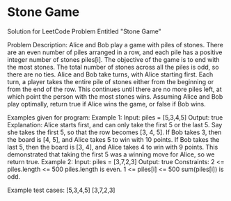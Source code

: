 # Stone Game
Solution for LeetCode Problem Entitled "Stone Game"

Problem Description:
Alice and Bob play a game with piles of stones. There are an even number of piles arranged in a row, and each pile has a positive integer number of stones piles[i].
The objective of the game is to end with the most stones. The total number of stones across all the piles is odd, so there are no ties.
Alice and Bob take turns, with Alice starting first. Each turn, a player takes the entire pile of stones either from the beginning or from the end of the row. This continues until there are no more piles left, at which point the person with the most stones wins.
Assuming Alice and Bob play optimally, return true if Alice wins the game, or false if Bob wins.

Examples given for program:
Example 1:
Input: piles = [5,3,4,5]
Output: true
Explanation: 
Alice starts first, and can only take the first 5 or the last 5.
Say she takes the first 5, so that the row becomes [3, 4, 5].
If Bob takes 3, then the board is [4, 5], and Alice takes 5 to win with 10 points.
If Bob takes the last 5, then the board is [3, 4], and Alice takes 4 to win with 9 points.
This demonstrated that taking the first 5 was a winning move for Alice, so we return true.
Example 2:
Input: piles = [3,7,2,3]
Output: true
Constraints:
2 <= piles.length <= 500
piles.length is even.
1 <= piles[i] <= 500
sum(piles[i]) is odd.

Example test cases:
[5,3,4,5]
[3,7,2,3]
